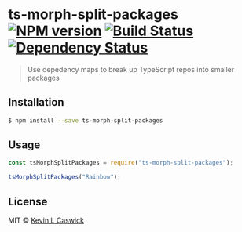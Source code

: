 # ts-morph-split-packages [![NPM version][npm-image]][npm-url] [![Build Status][travis-image]][travis-url] [![Dependency Status][daviddm-image]][daviddm-url]

> Use depedency maps to break up TypeScript repos into smaller packages

## Installation

```sh
$ npm install --save ts-morph-split-packages
```

## Usage

```js
const tsMorphSplitPackages = require("ts-morph-split-packages");

tsMorphSplitPackages("Rainbow");
```

## License

MIT © [Kevin L Caswick]()

[npm-image]: https://badge.fury.io/js/ts-morph-split-packages.svg
[npm-url]: https://npmjs.org/package/ts-morph-split-packages
[travis-image]: https://travis-ci.com/kcaswick/ts-morph-split-packages.svg?branch=master
[travis-url]: https://travis-ci.com/kcaswick/ts-morph-split-packages
[daviddm-image]: https://david-dm.org/kcaswick/ts-morph-split-packages.svg?theme=shields.io
[daviddm-url]: https://david-dm.org/kcaswick/ts-morph-split-packages
